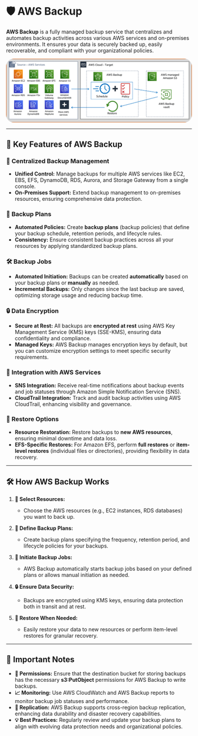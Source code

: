 # 🛡️ **AWS Backup**

**AWS Backup** is a fully managed backup service that centralizes and automates backup activities across various AWS services and on-premises environments. It ensures your data is securely backed up, easily recoverable, and compliant with your organizational policies.

<div align="center">
  <img src="images/aws-backup.png" alt="AWS Backup" style="border-radius: 20px;" />
</div>

---

## 🌟 **Key Features of AWS Backup**

### 🔄 **Centralized Backup Management**

- **Unified Control:** Manage backups for multiple AWS services like EC2, EBS, EFS, DynamoDB, RDS, Aurora, and Storage Gateway from a single console.
- **On-Premises Support:** Extend backup management to on-premises resources, ensuring comprehensive data protection.

### 📅 **Backup Plans**

- **Automated Policies:** Create **backup plans** (backup policies) that define your backup schedule, retention periods, and lifecycle rules.
- **Consistency:** Ensure consistent backup practices across all your resources by applying standardized backup plans.

### 🛠️ **Backup Jobs**

- **Automated Initiation:** Backups can be created **automatically** based on your backup plans or **manually** as needed.
- **Incremental Backups:** Only changes since the last backup are saved, optimizing storage usage and reducing backup time.

### 🔒 **Data Encryption**

- **Secure at Rest:** All backups are **encrypted at rest** using AWS Key Management Service (KMS) keys (SSE-KMS), ensuring data confidentiality and compliance.
- **Managed Keys:** AWS Backup manages encryption keys by default, but you can customize encryption settings to meet specific security requirements.

### 🔗 **Integration with AWS Services**

- **SNS Integration:** Receive real-time notifications about backup events and job statuses through Amazon Simple Notification Service (SNS).
- **CloudTrail Integration:** Track and audit backup activities using AWS CloudTrail, enhancing visibility and governance.

### 🔄 **Restore Options**

- **Resource Restoration:** Restore backups to **new AWS resources**, ensuring minimal downtime and data loss.
- **EFS-Specific Restores:** For Amazon EFS, perform **full restores** or **item-level restores** (individual files or directories), providing flexibility in data recovery.

---

## 🛠️ **How AWS Backup Works**

1. **📂 Select Resources:**

   - Choose the AWS resources (e.g., EC2 instances, RDS databases) you want to back up.

2. **📅 Define Backup Plans:**

   - Create backup plans specifying the frequency, retention period, and lifecycle policies for your backups.

3. **🔄 Initiate Backup Jobs:**

   - AWS Backup automatically starts backup jobs based on your defined plans or allows manual initiation as needed.

4. **🔒 Ensure Data Security:**

   - Backups are encrypted using KMS keys, ensuring data protection both in transit and at rest.

5. **🔄 Restore When Needed:**
   - Easily restore your data to new resources or perform item-level restores for granular recovery.

---

## 📝 **Important Notes**

- **🔧 Permissions:** Ensure that the destination bucket for storing backups has the necessary **s3:PutObject** permissions for AWS Backup to write backups.
- **📈 Monitoring:** Use AWS CloudWatch and AWS Backup reports to monitor backup job statuses and performance.
- **🔄 Replication:** AWS Backup supports cross-region backup replication, enhancing data durability and disaster recovery capabilities.
- **💡 Best Practices:** Regularly review and update your backup plans to align with evolving data protection needs and organizational policies.
